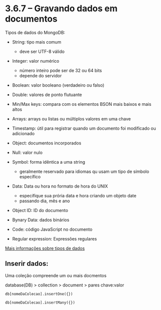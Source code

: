 # 3.6.7 – Gravando dados em documentos

Tipos de dados do MongoDB:

- String: tipo mais comum
  - deve ser UTF-8 válido

- Integer: valor numérico
  - número inteiro pode ser de 32 ou 64 bits
  - depende do servidor

- Boolean: valor booleano (verdadeiro ou falso)

- Double: valores de ponto flutuante
  
- Min/Max keys: compara com os elementos BSON mais baixos e mais altos
  
- Arrays: arrays ou listas ou múltiplos valores em uma chave
  
- Timestamp: útil para registrar quando um documento foi modificado ou adicionado
  
- Object: documentos incorporados
  
- Null: valor nulo
  
- Symbol: forma idêntica a uma string
  - geralmente reservado para idiomas qu usam um tipo de símbolo específico
  
- Data: Data ou hora no formato de hora do UNIX
  - especifique sua prória data e hora criando um objeto date
  - passando dia, mês e ano
  
- Object ID: ID do documento
  
- Bynary Data: dados binários
  
- Code: código JavaScript no documento
  
- Regular expression: Expressões regulares

[Mais informações sobre tipos de dados](https://www.mongodb.com/docs/manual/reference/bson-types/)

## Inserir dados:

Uma coleção compreende um ou mais docmentos

database(DB) > collection > document > pares chave:valor

```db[nomeDaColecao].insertOne({})```

```db[nomeDaColecao].insertMany({})```

